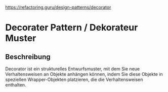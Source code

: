 https://refactoring.guru/design-patterns/decorator


# Decorater Pattern / Dekorateur Muster

## Beschreibung

Decorator ist ein strukturelles Entwurfsmuster, mit dem Sie neue Verhaltensweisen an Objekte anhängen können, indem Sie diese Objekte in speziellen Wrapper-Objekten platzieren, die die Verhaltensweisen enthalten.

